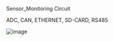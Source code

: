 Sensor_Monitoring Circuit

ADC, CAN, ETHERNET, SD-CARD, RS485

![image](https://github.com/user-attachments/assets/c79900c3-0cdb-474f-aa65-86cd34bd46a2)
